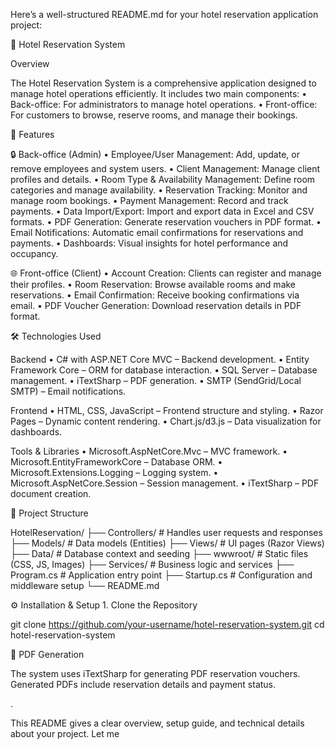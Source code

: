 Here’s a well-structured README.md for your hotel reservation application project:

🏨 Hotel Reservation System

Overview

The Hotel Reservation System is a comprehensive application designed to manage hotel operations efficiently. It includes two main components:
	•	Back-office: For administrators to manage hotel operations.
	•	Front-office: For customers to browse, reserve rooms, and manage their bookings.

🚀 Features

🔒 Back-office (Admin)
	•	Employee/User Management: Add, update, or remove employees and system users.
	•	Client Management: Manage client profiles and details.
	•	Room Type & Availability Management: Define room categories and manage availability.
	•	Reservation Tracking: Monitor and manage room bookings.
	•	Payment Management: Record and track payments.
	•	Data Import/Export: Import and export data in Excel and CSV formats.
	•	PDF Generation: Generate reservation vouchers in PDF format.
	•	Email Notifications: Automatic email confirmations for reservations and payments.
	•	Dashboards: Visual insights for hotel performance and occupancy.

🌐 Front-office (Client)
	•	Account Creation: Clients can register and manage their profiles.
	•	Room Reservation: Browse available rooms and make reservations.
	•	Email Confirmation: Receive booking confirmations via email.
	•	PDF Voucher Generation: Download reservation details in PDF format.

🛠️ Technologies Used

Backend
	•	C# with ASP.NET Core MVC – Backend development.
	•	Entity Framework Core – ORM for database interaction.
	•	SQL Server – Database management.
	•	iTextSharp – PDF generation.
	•	SMTP (SendGrid/Local SMTP) – Email notifications.

Frontend
	•	HTML, CSS, JavaScript – Frontend structure and styling.
	•	Razor Pages – Dynamic content rendering.
	•	Chart.js/d3.js – Data visualization for dashboards.

Tools & Libraries
	•	Microsoft.AspNetCore.Mvc – MVC framework.
	•	Microsoft.EntityFrameworkCore – Database ORM.
	•	Microsoft.Extensions.Logging – Logging system.
	•	Microsoft.AspNetCore.Session – Session management.
	•	iTextSharp – PDF document creation.

📂 Project Structure

HotelReservation/
├── Controllers/       # Handles user requests and responses
├── Models/            # Data models (Entities)
├── Views/             # UI pages (Razor Views)
├── Data/              # Database context and seeding
├── wwwroot/           # Static files (CSS, JS, Images)
├── Services/          # Business logic and services
├── Program.cs         # Application entry point
├── Startup.cs         # Configuration and middleware setup
└── README.md

⚙️ Installation & Setup
	1.	Clone the Repository

git clone https://github.com/your-username/hotel-reservation-system.git
cd hotel-reservation-system


📄 PDF Generation

The system uses iTextSharp for generating PDF reservation vouchers. Generated PDFs include reservation details and payment status.

.

This README gives a clear overview, setup guide, and technical details about your project. Let me
